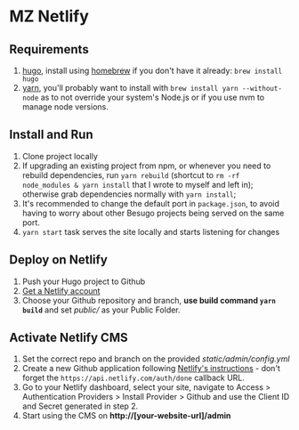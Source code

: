 # MZ Netlify

## Requirements
1. [hugo](https://gohugo.io/), install using [homebrew](https://brew.sh/) if you don't have it already: ```brew install hugo```
2. [yarn](https://yarnpkg.com/), you'll probably want to install with ```brew install yarn --without-node``` as to not override your system's Node.js or if you use nvm to manage node versions.

## Install and Run
1. Clone project locally
2. If upgrading an existing project from npm, or whenever you need to rebuild dependencies, run ```yarn rebuild``` (shortcut to ```rm -rf node_modules & yarn install``` that I wrote to myself and left in); otherwise grab dependencies normally with ```yarn install```;
3. It's recommended to change the default port in ```package.json```, to avoid having to worry about other Besugo projects being served on the same port.
4. ```yarn start``` task serves the site locally and starts listening for changes

## Deploy on Netlify
1. Push your Hugo project to Github
2. [Get a Netlify account](https://app.netlify.com/signup)
3. Choose your Github repository and branch, **use build command `yarn build`** and set *public/* as your Public Folder.

## Activate Netlify CMS
1. Set the correct repo and branch on the provided *static/admin/config.yml*
2. Create a new Github application following [Netlify's instructions](https://github.com/netlify/netlify-cms/blob/master/docs/quick-start.md) - don't forget the `https://api.netlify.com/auth/done` callback URL.
3. Go to your Netlify dashboard, select your site, navigate to Access > Authentication Providers > Install Provider > Github and use the Client ID and Secret generated in step 2.
4. Start using the CMS on **http://[your-website-url]/admin**
